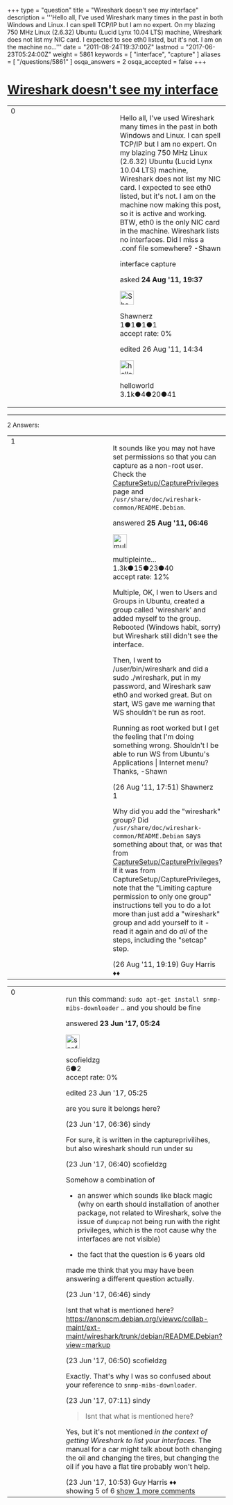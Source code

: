 +++
type = "question"
title = "Wireshark doesn&#x27;t see my interface"
description = '''Hello all, I&#x27;ve used Wireshark many times in the past in both Windows and Linux. I can spell TCP/IP but I am no expert. On my blazing 750 MHz Linux (2.6.32) Ubuntu (Lucid Lynx 10.04 LTS) machine, Wireshark does not list my NIC card. I expected to see eth0 listed, but it&#x27;s not. I am on the machine no...'''
date = "2011-08-24T19:37:00Z"
lastmod = "2017-06-23T05:24:00Z"
weight = 5861
keywords = [ "interface", "capture" ]
aliases = [ "/questions/5861" ]
osqa_answers = 2
osqa_accepted = false
+++

<div class="headNormal">

# [Wireshark doesn't see my interface](/questions/5861/wireshark-doesnt-see-my-interface)

</div>

<div id="main-body">

<div id="askform">

<table id="question-table" style="width:100%;"><colgroup><col style="width: 50%" /><col style="width: 50%" /></colgroup><tbody><tr class="odd"><td style="width: 30px; vertical-align: top"><div class="vote-buttons"><div id="post-5861-score" class="post-score" title="current number of votes">0</div><div id="favorite-count" class="favorite-count"></div></div></td><td><div id="item-right"><div class="question-body"><p>Hello all, I've used Wireshark many times in the past in both Windows and Linux. I can spell TCP/IP but I am no expert. On my blazing 750 MHz Linux (2.6.32) Ubuntu (Lucid Lynx 10.04 LTS) machine, Wireshark does not list my NIC card. I expected to see eth0 listed, but it's not. I am on the machine now making this post, so it is active and working. BTW, eth0 is the only NIC card in the machine. Wireshark lists no interfaces. Did I miss a .conf file somewhere? -Shawn</p></div><div id="question-tags" class="tags-container tags">interface capture</div><div id="question-controls" class="post-controls"></div><div class="post-update-info-container"><div class="post-update-info post-update-info-user"><p>asked <strong>24 Aug '11, 19:37</strong></p><img src="https://secure.gravatar.com/avatar/30a8eb714c16011a9a75b2a96097176b?s=32&amp;d=identicon&amp;r=g" class="gravatar" width="32" height="32" alt="Shawnerz&#39;s gravatar image" /><p>Shawnerz<br />
<span class="score" title="1 reputation points">1</span><span title="1 badges"><span class="badge1">●</span><span class="badgecount">1</span></span><span title="1 badges"><span class="silver">●</span><span class="badgecount">1</span></span><span title="1 badges"><span class="bronze">●</span><span class="badgecount">1</span></span><br />
<span class="accept_rate" title="Rate of the user&#39;s accepted answers">accept rate:</span> <span title="Shawnerz has no accepted answers">0%</span></p></div><div class="post-update-info post-update-info-edited"><p>edited 26 Aug '11, 14:34</p><img src="https://secure.gravatar.com/avatar/362ba1008ad9a075d1556d33e97dfed6?s=32&amp;d=identicon&amp;r=g" class="gravatar" width="32" height="32" alt="helloworld&#39;s gravatar image" /><p>helloworld<br />
<span class="score" title="3149 reputation points"><span>3.1k</span></span><span title="4 badges"><span class="badge1">●</span><span class="badgecount">4</span></span><span title="20 badges"><span class="silver">●</span><span class="badgecount">20</span></span><span title="41 badges"><span class="bronze">●</span><span class="badgecount">41</span></span></p></div></div><div id="comments-container-5861" class="comments-container"></div><div id="comment-tools-5861" class="comment-tools"></div><div class="clear"></div><div id="comment-5861-form-container" class="comment-form-container"></div><div class="clear"></div></div></td></tr></tbody></table>

------------------------------------------------------------------------

<div class="tabBar">

<span id="sort-top"></span>

<div class="headQuestions">

2 Answers:

</div>

</div>

<span id="5866"></span>

<div id="answer-container-5866" class="answer">

<table style="width:100%;"><colgroup><col style="width: 50%" /><col style="width: 50%" /></colgroup><tbody><tr class="odd"><td style="width: 30px; vertical-align: top"><div class="vote-buttons"><div id="post-5866-score" class="post-score" title="current number of votes">1</div></div></td><td><div class="item-right"><div class="answer-body"><p>It sounds like you may not have set permissions so that you can capture as a non-root user. Check the <a href="http://wiki.wireshark.org/CaptureSetup/CapturePrivileges">CaptureSetup/CapturePrivileges</a> page and <code>/usr/share/doc/wireshark-common/README.Debian</code>.</p></div><div class="answer-controls post-controls"></div><div class="post-update-info-container"><div class="post-update-info post-update-info-user"><p>answered <strong>25 Aug '11, 06:46</strong></p><img src="https://secure.gravatar.com/avatar/fe1cf996b30e896dc95ca3cd47ac7406?s=32&amp;d=identicon&amp;r=g" class="gravatar" width="32" height="32" alt="multipleinterfaces&#39;s gravatar image" /><p>multipleinte...<br />
<span class="score" title="1321 reputation points"><span>1.3k</span></span><span title="15 badges"><span class="badge1">●</span><span class="badgecount">15</span></span><span title="23 badges"><span class="silver">●</span><span class="badgecount">23</span></span><span title="40 badges"><span class="bronze">●</span><span class="badgecount">40</span></span><br />
<span class="accept_rate" title="Rate of the user&#39;s accepted answers">accept rate:</span> <span title="multipleinterfaces has 9 accepted answers">12%</span></p></div></div><div id="comments-container-5866" class="comments-container"><span id="5896"></span><div id="comment-5896" class="comment"><div id="post-5896-score" class="comment-score"></div><div class="comment-text"><p>Multiple, OK, I wen to Users and Groups in Ubuntu, created a group called 'wireshark' and added myself to the group. Rebooted (Windows habit, sorry) but Wireshark still didn't see the interface.</p><p>Then, I went to /user/bin/wireshark and did a sudo ./wireshark, put in my password, and Wireshark saw eth0 and worked great. But on start, WS gave me warning that WS shouldn't be run as root.</p><p>Running as root worked but I get the feeling that I'm doing something wrong. Shouldn't I be able to run WS from Ubuntu's Applications | Internet menu? Thanks, -Shawn</p></div><div id="comment-5896-info" class="comment-info"><span class="comment-age">(26 Aug '11, 17:51)</span> Shawnerz</div></div><span id="5897"></span><div id="comment-5897" class="comment"><div id="post-5897-score" class="comment-score">1</div><div class="comment-text"><p>Why did you add the "wireshark" group? Did <code>/usr/share/doc/wireshark-common/README.Debian</code> says something about that, or was that from <a href="http://wiki.wireshark.org/CaptureSetup/CapturePrivileges">CaptureSetup/CapturePrivileges</a>? If it was from CaptureSetup/CapturePrivileges, note that the "Limiting capture permission to only one group" instructions tell you to do a lot more than just add a "wireshark" group and add yourself to it - read it again and do <em>all</em> of the steps, including the "setcap" step.</p></div><div id="comment-5897-info" class="comment-info"><span class="comment-age">(26 Aug '11, 19:19)</span> Guy Harris ♦♦</div></div></div><div id="comment-tools-5866" class="comment-tools"></div><div class="clear"></div><div id="comment-5866-form-container" class="comment-form-container"></div><div class="clear"></div></div></td></tr></tbody></table>

</div>

<span id="62254"></span>

<div id="answer-container-62254" class="answer">

<table style="width:100%;"><colgroup><col style="width: 50%" /><col style="width: 50%" /></colgroup><tbody><tr class="odd"><td style="width: 30px; vertical-align: top"><div class="vote-buttons"><div id="post-62254-score" class="post-score" title="current number of votes">0</div></div></td><td><div class="item-right"><div class="answer-body"><p>run this command: <code>sudo apt-get install snmp-mibs-downloader</code> .. and you should be fine</p></div><div class="answer-controls post-controls"></div><div class="post-update-info-container"><div class="post-update-info post-update-info-user"><p>answered <strong>23 Jun '17, 05:24</strong></p><img src="https://secure.gravatar.com/avatar/f0c0c02ff27f2b52906fbcc1354c20e6?s=32&amp;d=identicon&amp;r=g" class="gravatar" width="32" height="32" alt="scofieldzg&#39;s gravatar image" /><p>scofieldzg<br />
<span class="score" title="6 reputation points">6</span><span title="2 badges"><span class="bronze">●</span><span class="badgecount">2</span></span><br />
<span class="accept_rate" title="Rate of the user&#39;s accepted answers">accept rate:</span> <span title="scofieldzg has no accepted answers">0%</span></p></div><div class="post-update-info post-update-info-edited"><p>edited 23 Jun '17, 05:25</p></div></div><div id="comments-container-62254" class="comments-container"><span id="62256"></span><div id="comment-62256" class="comment"><div id="post-62256-score" class="comment-score"></div><div class="comment-text"><p>are you sure it belongs here?</p></div><div id="comment-62256-info" class="comment-info"><span class="comment-age">(23 Jun '17, 06:36)</span> sindy</div></div><span id="62257"></span><div id="comment-62257" class="comment"><div id="post-62257-score" class="comment-score"></div><div class="comment-text"><p>For sure, it is written in the captureprivilihes, but also wireshark should run under su</p></div><div id="comment-62257-info" class="comment-info"><span class="comment-age">(23 Jun '17, 06:40)</span> scofieldzg</div></div><span id="62258"></span><div id="comment-62258" class="comment"><div id="post-62258-score" class="comment-score"></div><div class="comment-text"><p>Somehow a combination of</p><ul><li><p>an answer which sounds like black magic (why on earth should installation of another package, not related to Wireshark, solve the issue of <code>dumpcap</code> not being run with the right privileges, which is the root cause why the interfaces are not visible)</p></li><li><p>the fact that the question is 6 years old</p></li></ul><p>made me think that you may have been answering a different question actually.</p></div><div id="comment-62258-info" class="comment-info"><span class="comment-age">(23 Jun '17, 06:46)</span> sindy</div></div><span id="62259"></span><div id="comment-62259" class="comment"><div id="post-62259-score" class="comment-score"></div><div class="comment-text"><p>Isnt that what is mentioned here? <a href="https://anonscm.debian.org/viewvc/collab-maint/ext-maint/wireshark/trunk/debian/README.Debian?view=markup">https://anonscm.debian.org/viewvc/collab-maint/ext-maint/wireshark/trunk/debian/README.Debian?view=markup</a></p></div><div id="comment-62259-info" class="comment-info"><span class="comment-age">(23 Jun '17, 06:50)</span> scofieldzg</div></div><span id="62260"></span><div id="comment-62260" class="comment"><div id="post-62260-score" class="comment-score"></div><div class="comment-text"><p>Exactly. That's why I was so confused about your reference to <code>snmp-mibs-downloader</code>.</p></div><div id="comment-62260-info" class="comment-info"><span class="comment-age">(23 Jun '17, 07:11)</span> sindy</div></div><span id="62267"></span><div id="comment-62267" class="comment not_top_scorer"><div id="post-62267-score" class="comment-score"></div><div class="comment-text"><blockquote><p>Isnt that what is mentioned here?</p></blockquote><p>Yes, but it's not mentioned <em>in the context of getting Wireshark to list your interfaces</em>. The manual for a car might talk about both changing the oil and changing the tires, but changing the oil if you have a flat tire probably won't help.</p></div><div id="comment-62267-info" class="comment-info"><span class="comment-age">(23 Jun '17, 10:53)</span> Guy Harris ♦♦</div></div></div><div id="comment-tools-62254" class="comment-tools"><span class="comments-showing"> showing 5 of 6 </span> <a href="#" class="show-all-comments-link">show 1 more comments</a></div><div class="clear"></div><div id="comment-62254-form-container" class="comment-form-container"></div><div class="clear"></div></div></td></tr></tbody></table>

</div>

<div class="paginator-container-left">

</div>

</div>

</div>

